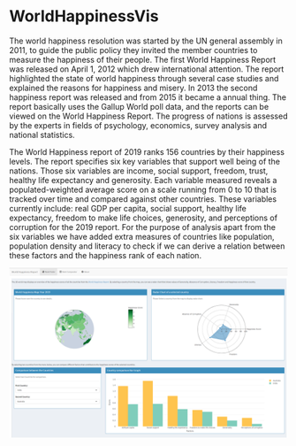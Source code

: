 # WorldHappinessVis
The world happiness resolution was started by the UN general assembly in 2011, to guide the public policy they invited the member countries to measure the happiness of their people. The first World Happiness Report was released on April 1, 2012 which drew international attention. The report highlighted the state of world happiness through several case studies and explained the reasons for happiness and misery. In 2013 the second happiness report was released and from 2015 it became a annual thing. The report basically uses the Gallup World poll data, and the reports can be viewed on the World Happiness Report. The progress of nations is assessed by the experts in fields of psychology, economics, survey analysis and national statistics.

The World Happiness report of 2019 ranks 156 countries by their happiness levels. The report specifies six key variables that support well being of the nations. Those six variables are income, social support, freedom, trust, healthy life expectancy and generosity. Each variable measured reveals a populated-weighted average score on a scale running from 0 to 10 that is tracked over time and compared against other countries. These variables currently include: real GDP per capita, social support, healthy life expectancy, freedom to make life choices, generosity, and perceptions of corruption for the 2019 report. For the purpose of analysis apart from the six variables we have added extra measures of countries like population, population density and literacy to check if we can derive a relation between these factors and the happiness rank of each nation.

![Rank Finder](VIS1.png)
